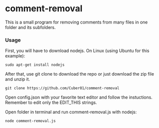# comment-removal

This is a small program for removing comments from many files in one folder and its subfolders.

### Usage

First, you will have to download nodejs.
On Linux (using Ubuntu for this example):
```
sudo apt-get install nodejs
```

After that, use git clone to download the repo or just download the zip file and unzip it.
```
git clone https://github.com/Cuber01/comment-removal
```

Open config.json with your favorite text editor and follow the instuctions. Remember to edit only the EDIT_THIS strings.


Open folder in terminal and run comment-removal.js with nodejs:
```
node comment-removal.js
``` 
